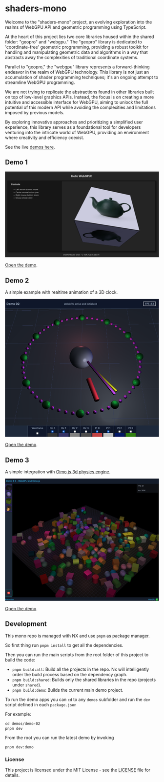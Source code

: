 # shaders-mono

Welcome to the "shaders-mono" project, an evolving exploration into the realms of WebGPU API and geometric programming using TypeScript.

At the heart of this project lies two core libraries housed within the shared folder: "geopro" and "webgpu."
The "geopro" library is dedicated to 'coordinate-free' geometric programming, providing a robust toolkit for handling and manipulating geometric data and algorithms in a way that abstracts away the complexities of traditional coordinate systems.

Parallel to "geopro," the "webgpu" library represents a forward-thinking endeavor in the realm of WebGPU technology.
This library is not just an accumulation of shader programming techniques; it's an ongoing attempt to streamline WebGPU programming.

We are not trying to replicate the abstractions found in other libraries built on top of low-level graphics APIs.
Instead, the focus is on creating a more intuitive and accessible interface for WebGPU, aiming to unlock the full potential of this modern API while avoiding the complexities and limitations imposed by previous models.

By exploring innovative approaches and prioritizing a simplified user experience, this library serves as a foundational tool for developers venturing into the intricate world of WebGPU, providing an environment where creativity and efficiency coexist.


See the live [demos here](https://micurs.github.io/shaders-mono/).

## Demo 1

![Alt text](assets/demo-01.png)

[Open the demo](https://micurs.github.io/shaders-mono/demo-01.html).

## Demo 2

A simple example with realtime animation of a 3D clock.

![Alt text](assets/demo-02.png)

[Open the demo](https://micurs.github.io/shaders-mono/demo-02.html).

## Demo 3

A simple integration with [Oimo.js 3d physics engine](https://github.com/lo-th/Oimo.js/).

![Alt text](assets/demo-03.png)

[Open the demo](https://micurs.github.io/shaders-mono/demo-03.html).

## Development

This mono repo is managed with NX and use `pnpm` as package manager.

So first thing run `pnpm install` to get all the dependencies.

Then you can run the main scripts from the root folder of this project to build the code:

* `pnpm build:all`: Build all the projects in the repo. Nx will intelligently order the build process based on the dependency graph.
* `pnpm build:shared`: Builds only the shared libraries in the repo (projects under `shared`).
* `pnpm build:demo`: Builds the current main demo project.

To run the demo apps you can `cd` to any `demos` subfolder and run the `dev` script defined in each `package.json`

For example:

```
cd demos/demo-02
pnpm dev
```

From the root you can run the latest demo by invoking

```
pnpm dev:demo
```

### License

This project is licensed under the MIT License - see the [LICENSE](license.txt) file for details.

